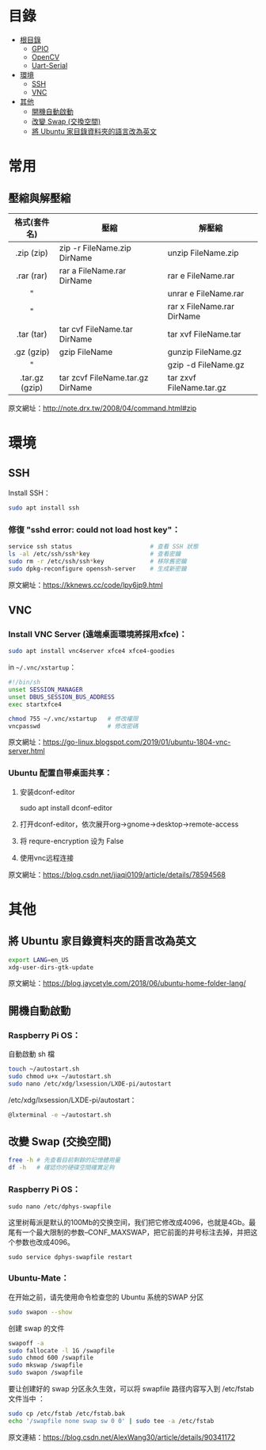 # 目錄
* [根目錄](https://github.com/kkldream/Linux-Note)
    * [GPIO](GPIO)
    * [OpenCV](OpenCV)
    * [Uart-Serial](Uart-Serial)
* [環境](#環境)
    * [SSH](#SSH)
    * [VNC](#VNC)
* [其他](#其他)
    * [開機自動啟動](#開機自動啟動)
    * [改變 Swap (交換空間)](#改變-Swap-(交換空間))
    * [將 Ubuntu 家目錄資料夾的語言改為英文](#將-Ubuntu-家目錄資料夾的語言改為英文)

# 常用
## 壓縮與解壓縮
|格式(套件名)|壓縮|解壓縮|
|:---:|---|---|
|.zip (zip)|zip -r FileName.zip DirName|unzip FileName.zip|
|.rar (rar)|rar a FileName.rar DirName|rar e FileName.rar|
|"||unrar e FileName.rar|
|"||rar x FileName.rar DirName|
|.tar (tar)|tar cvf FileName.tar DirName|tar xvf FileName.tar|
|.gz (gzip)|gzip FileName|gunzip FileName.gz|
|"||gzip -d FileName.gz|
|.tar.gz (gzip)|tar zcvf FileName.tar.gz DirName|tar zxvf FileName.tar.gz|
原文網址：http://note.drx.tw/2008/04/command.html#zip

# 環境
## SSH
Install SSH：
```sh
sudo apt install ssh
```
### 修復 "sshd error: could not load host key"：
```sh
service ssh status                      # 查看 SSH 狀態
ls -al /etc/ssh/ssh*key                 # 查看密鑰
sudo rm -r /etc/ssh/ssh*key             # 移除舊密鑰
sudo dpkg-reconfigure openssh-server    # 生成新密鑰
```
原文網址：https://kknews.cc/code/lpy6jp9.html

## VNC
### Install VNC Server (遠端桌面環境將採用xfce)：
```sh
sudo apt install vnc4server xfce4 xfce4-goodies
```
in `~/.vnc/xstartup`：
```sh
#!/bin/sh
unset SESSION_MANAGER
unset DBUS_SESSION_BUS_ADDRESS
exec startxfce4 
```
```sh
chmod 755 ~/.vnc/xstartup   # 修改權限
vncpasswd                   # 修改密碼
```
原文網址：https://go-linux.blogspot.com/2019/01/ubuntu-1804-vnc-server.html
### Ubuntu 配置自带桌面共享：
1. 安装dconf-editor

    sudo apt install dconf-editor
2. 打开dconf-editor，依次展开org->gnome->desktop->remote-access

3. 将 requre-encryption 设为 False
4. 使用vnc远程连接

原文網址：https://blog.csdn.net/jiaqi0109/article/details/78594568

# 其他
## 將 Ubuntu 家目錄資料夾的語言改為英文
```sh
export LANG=en_US
xdg-user-dirs-gtk-update
```
原文網址：https://blog.jaycetyle.com/2018/06/ubuntu-home-folder-lang/

## 開機自動啟動
### Raspberry Pi OS：
自動啟動 sh 檔
```sh
touch ~/autostart.sh
sudo chmod u+x ~/autostart.sh
sudo nano /etc/xdg/lxsession/LXDE-pi/autostart
```
/etc/xdg/lxsession/LXDE-pi/autostart：
```sh
@lxterminal -e ~/autostart.sh
```

## 改變 Swap (交換空間)
```sh
free -h # 先查看目前剩餘的記憶體用量
df -h   # 確認你的硬碟空間確實足夠
```
### Raspberry Pi OS：
    sudo nano /etc/dphys-swapfile

这里树莓派是默认的100Mb的交换空间，我们把它修改成4096，也就是4Gb。最尾有一个最大限制的参数–CONF_MAXSWAP，把它前面的井号标注去掉，并把这个参数也改成4096。

    sudo service dphys-swapfile restart

### Ubuntu-Mate：
在开始之前，请先使用命令检查您的 Ubuntu 系统的SWAP 分区
```sh
sudo swapon --show
```
创建 swap 的文件
```sh
swapoff -a
sudo fallocate -l 1G /swapfile
sudo chmod 600 /swapfile
sudo mkswap /swapfile
sudo swapon /swapfile
```
要让创建好的 swap 分区永久生效，可以将 swapfile 路径内容写入到 /etc/fstab 文件当中 ：
```sh
sudo cp /etc/fstab /etc/fstab.bak
echo '/swapfile none swap sw 0 0' | sudo tee -a /etc/fstab
```
原文連結：https://blog.csdn.net/AlexWang30/article/details/90341172
